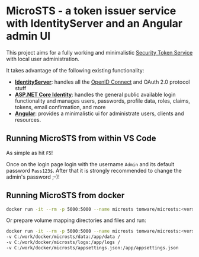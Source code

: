 # MicroSTS - a token issuer service with IdentityServer and an Angular admin UI

This project aims for a fully working and minimalistic [Security Token Service](https://en.wikipedia.org/wiki/Security_token_service) with local user administration.

It takes advantage of the following existing functionality:
- **[IdentityServer](https://identityserver.io/)**: handles all the [OpenID Connect](https://openid.net/connect/) and OAuth 2.0 protocol stuff
- **[ASP.NET Core Identity](https://docs.microsoft.com/en-us/aspnet/core/security/authentication/identity?view=aspnetcore-3.1&tabs=visual-studio)**: handles the general public available login functionality and manages users, passwords, profile data, roles, claims, tokens, email confirmation, and more
- **[Angular](https://angular.io/)**: provides a minimalistic ui for administrate users, clients and resources.


## Running MicroSTS from within VS Code
As simple as hit `F5`!

Once on the login page login with the username `Admin` and its default password `Pass123$`. After that it is strongly recommended to change the admin's password ;-)!

## Running MicroSTS from docker
```bash
docker run -it --rm -p 5000:5000 --name microsts tomware/microsts:<version>
```

Or prepare volume mapping directories and files and run:

```bash
docker run -it --rm -p 5000:5000 --name microsts tomware/microsts:<version> /
-v C:/work/docker/microsts/data:/app/data /
-v C:/work/docker/microsts/logs:/app/logs /
-v C:/work/docker/microsts/appsettings.json:/app/appsettings.json
```
